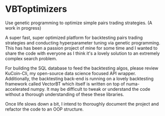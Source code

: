 # VBToptimizers
Use genetic programming to optimize simple pairs trading strategies. (A work in progress)

A super fast, super optimized platform for backtesting pairs trading strategies and conducting hyperparameter tuning via genetic programming. 
This has has been a passion project of mine for some time and I wanted to share the code with everyone as I think it's a lovely solution to
an extremely complex search problem.

For building the SQL database to feed the backtesting algos, please review KuCoin-Cli, my open-source data science focused API wrapper.
Additionally, the backtesting back-end is running on a lovely backtesting framework called VectorBT which itself is written on top of 
numa-accelerated numpy. It may be difficult to tweak or understand the code without a thorough understanding of these these libraries.

Once life slows down a bit, I intend to thoroughly document the project and refactor the code to an OOP structure.
